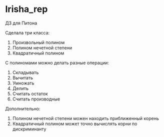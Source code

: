 # Irisha_rep
ДЗ для Питона


Сделала три класса:
1. Произвольный полином
2. Полином нечетной степени 
3. Квадратичный полином

С полиномами можно делать разные операции:
1. Складывать
2. Вычитать
3. Умножать
4. Делить
5. Считать остаток
6. Считать производные

Дополнительно:
1. Полином нечетной степени можен находить приближенный корень
2. Квадратичный полином может точно вычислять корни по дискриминанту
